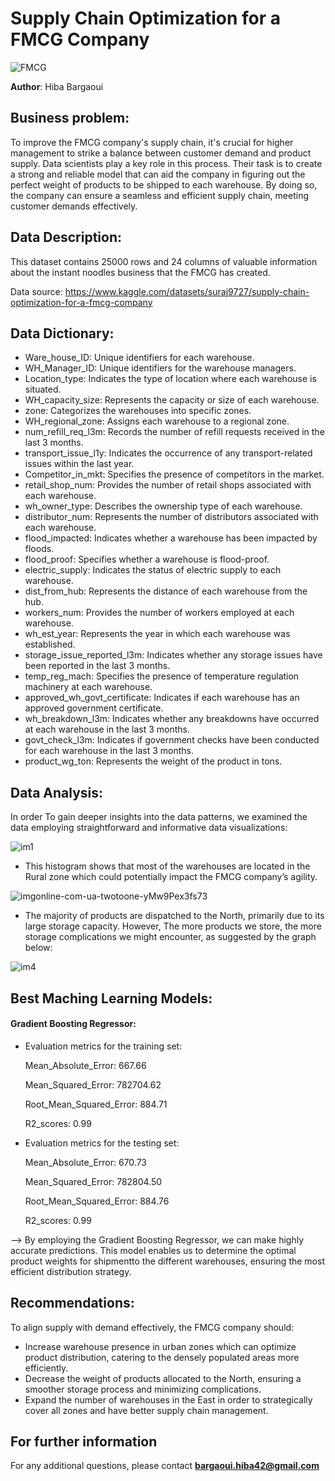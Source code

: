 # Supply Chain Optimization for a FMCG Company
![FMCG](https://github.com/HibaBargaoui/Project-2/assets/135720154/5ffbb442-86b8-422c-874f-0152f4dc77f0)



**Author**: Hiba Bargaoui 

## Business problem: 
To improve the FMCG company's supply chain, it's crucial for higher management to strike a balance between customer demand and product supply. Data scientists play a key role in this process. Their task is to create a strong and reliable model that can aid the company in figuring out the perfect weight of products to be shipped to each warehouse. By doing so, the company can ensure a seamless and efficient supply chain, meeting customer demands effectively.

## Data Description: 
This dataset contains 25000 rows and 24 columns of valuable information about the instant noodles business that the FMCG has created. 

Data source: https://www.kaggle.com/datasets/suraj9727/supply-chain-optimization-for-a-fmcg-company

## Data Dictionary:
* Ware_house_ID: Unique identifiers for each warehouse.
* WH_Manager_ID: Unique identifiers for the warehouse managers.
* Location_type: Indicates the type of location where each warehouse is situated.
* WH_capacity_size: Represents the capacity or size of each warehouse.
* zone: Categorizes the warehouses into specific zones.
* WH_regional_zone: Assigns each warehouse to a regional zone.
* num_refill_req_l3m: Records the number of refill requests received in the last 3 months.
* transport_issue_l1y: Indicates the occurrence of any transport-related issues within the last year.
* Competitor_in_mkt: Specifies the presence of competitors in the market.
* retail_shop_num: Provides the number of retail shops associated with each warehouse.
* wh_owner_type: Describes the ownership type of each warehouse.
* distributor_num: Represents the number of distributors associated with each warehouse.
* flood_impacted: Indicates whether a warehouse has been impacted by floods.
* flood_proof: Specifies whether a warehouse is flood-proof.
* electric_supply: Indicates the status of electric supply to each warehouse.
* dist_from_hub: Represents the distance of each warehouse from the hub.
* workers_num: Provides the number of workers employed at each warehouse.
* wh_est_year: Represents the year in which each warehouse was established.
* storage_issue_reported_l3m: Indicates whether any storage issues have been reported in the last 3 months.
* temp_reg_mach: Specifies the presence of temperature regulation machinery at each warehouse.
* approved_wh_govt_certificate: Indicates if each warehouse has an approved government certificate.
* wh_breakdown_l3m: Indicates whether any breakdowns have occurred at each warehouse in the last 3 months.
* govt_check_l3m: Indicates if government checks have been conducted for each warehouse in the last 3 months.
* product_wg_ton: Represents the weight of the product in tons.
## Data Analysis:
In order To gain deeper insights into the data patterns, we examined the data employing straightforward and informative data visualizations:

![im1](https://github.com/HibaBargaoui/Project-2/assets/135720154/3aa9d830-4cd2-4383-a580-a901b7a23ea0)

* This histogram shows that most of the warehouses are located in the Rural zone which could potentially impact the FMCG company’s agility.
  
![imgonline-com-ua-twotoone-yMw9Pex3fs73](https://github.com/HibaBargaoui/Project-2/assets/135720154/96ff8b9c-af7a-49e9-9a16-dd49c8371cf4)

* The majority of products are dispatched to the North, primarily due to its large storage capacity. However, The more products we store, the more storage complications we might encounter, as suggested by the graph below:

![im4](https://github.com/HibaBargaoui/Project-2/assets/135720154/72354a05-6ce5-45d1-9921-3a18ae707227)

## Best Maching Learning Models:
#### Gradient Boosting Regressor: 
* Evaluation metrics for the training set:
  
  Mean_Absolute_Error: 667.66 
  
  Mean_Squared_Error: 782704.62
  
  Root_Mean_Squared_Error: 884.71
  
  R2_scores: 0.99

* Evaluation metrics for the testing set:
  
  Mean_Absolute_Error: 670.73  
  
  Mean_Squared_Error: 782804.50
  
  Root_Mean_Squared_Error: 884.76 
  
  R2_scores: 0.99
  
--> By employing the Gradient Boosting Regressor, we can make highly accurate predictions. This model enables us to determine the optimal product weights for shipmentto the different warehouses, ensuring the most efficient distribution strategy.

## Recommendations:
To align supply with demand effectively, the FMCG company should:
* Increase warehouse presence in urban zones which can optimize product distribution, catering to the densely populated areas more efficiently.
* Decrease the weight of products allocated to the North, ensuring a smoother storage process and minimizing complications.
* Expand the number of warehouses in the East in order to strategically cover all zones and have better supply chain management.

## For further information
For any additional questions, please contact **bargaoui.hiba42@gmail.com**
